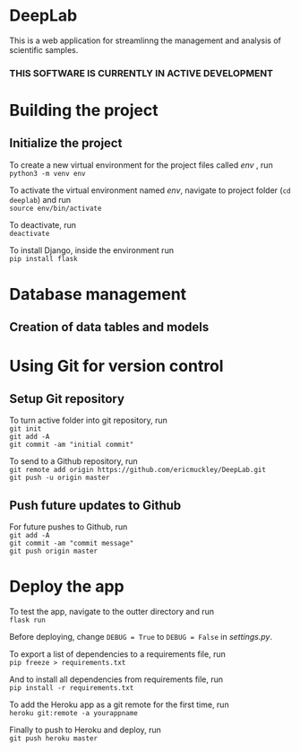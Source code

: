 # DeepLab

This is a web application for streamlinng the management and analysis of
scientific samples.  

### THIS SOFTWARE IS CURRENTLY IN ACTIVE DEVELOPMENT


# Building the project 

## Initialize the project

To create a new virtual environment for the project files called _env_ , run  
```python3 -m venv env```  

To activate the virtual environment named _env_, navigate to project folder (```cd deeplab```) and run  
```source env/bin/activate```  

To deactivate, run  
```deactivate```  

To install Django, inside the environment run  
```pip install flask```  




# Database management

## Creation of data tables and models


# Using Git for version control
## Setup Git repository

To turn active folder into git repository, run  
```git init```  
```git add -A```  
```git commit -am "initial commit"```  

To send to a Github repository, run  
```git remote add origin https://github.com/ericmuckley/DeepLab.git```  
```git push -u origin master```  

## Push future updates to Github

For future pushes to Github, run  
```git add -A```  
```git commit -am "commit message"```  
```git push origin master```  


# Deploy the app

To test the app, navigate to the outter directory and run  
```flask run```  

Before deploying, change ```DEBUG = True``` to ```DEBUG = False``` in _settings.py_.  

To export a list of dependencies to a requirements file, run  
```pip freeze > requirements.txt```  

And to install all dependencies from requirements file, run  
```pip install -r requirements.txt```  

To add the Heroku app as a git remote for the first time, run  
```heroku git:remote -a yourappname```   

Finally to push to Heroku and deploy, run   
```git push heroku master```  









